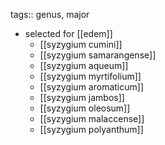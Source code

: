 tags:: genus, major

- selected for [[edem]]
	- [[syzygium cumini]]
	- [[syzygium samarangense]]
	- [[syzygium aqueum]]
	- [[syzygium myrtifolium]]
	- [[syzygium aromaticum]]
	- [[syzygium jambos]]
	- [[syzygium oleosum]]
	- [[syzygium malaccense]]
	- [[syzygium polyanthum]]